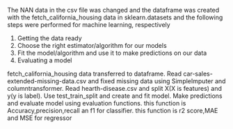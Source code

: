 The NAN data in the csv file was changed and the dataframe was created with the fetch_california_housing data in sklearn.datasets and the following steps were performed for machine learning, respectively
  1. Getting the data ready
  2. Choose the right estimator/algorithm for our models
  3. Fit the model/algorithm and use it to make predictions on our data
  4. Evaluating a model
 
 fetch_california_housing data transferred to dataframe. Read car-sales-extended-missing-data.csv and fixed missing data using SimpleImputer and columntransformer. Read hearth-disease.csv and split X(X is features) and y(y is label). Use test_train_split and 
create and fit model. Make predictions and evaluate model using evaluation functions. this function is Accuracy,precision,recall an f1 for classifier. this function is r2 score,MAE and MSE for regressor
